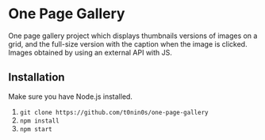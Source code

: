 One Page Gallery
================

One page gallery project which displays thumbnails versions of images on a grid,
and the full-size version with the caption when the image is clicked. Images obtained
by using an external API with JS.

## Installation

Make sure you have Node.js installed.

  1. `git clone https://github.com/t0nin0s/one-page-gallery`
  2. `npm install`
  2. `npm start`
